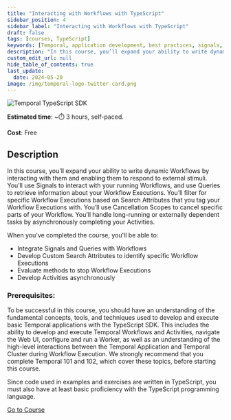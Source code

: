 ```yaml
---
title: "Interacting with Workflows with TypeScript"
sidebar_position: 4
sidebar_label: "Interacting with Workflows with TypeScript"
draft: false
tags: [courses, TypeScript]
keywords: [Temporal, application development, best practices, signals, queries, asynchronous activity completion, async activity completion, cancellations, search attributes]
description: "In this course, you’ll expand your ability to write dynamic Workflows by interacting with them and enabling them to respond to external stimuli."
custom_edit_url: null
hide_table_of_contents: true
last_update:
  date: 2024-05-20
image: /img/temporal-logo-twitter-card.png
---
```


![Temporal TypeScript SDK](/img/sdk_banners/banner_typescript.png)

**Estimated time**: ~⏱️ 3 hours, self-paced.

**Cost**: Free

## Description

In this course, you’ll expand your ability to write dynamic Workflows by interacting with them and enabling them to respond to external stimuli. You’ll use Signals to interact with your running Workflows, and use Queries to retrieve information about your Workflow Executions. You’ll filter for specific Workflow Executions based on Search Attributes that you tag your Workflow Executions with. You’ll use Cancellation Scopes to cancel specific parts of your Workflow. You’ll handle long-running or externally dependent tasks by asynchronously completing your Activities.

When you've completed the course, you'll be able to:

* Integrate Signals and Queries with Workflows
* Develop Custom Search Attributes to identify specific Workflow Executions
* Evaluate methods to stop Workflow Executions
* Develop Activities asynchronously

### Prerequisites:

To be successful in this course, you should have an understanding of the fundamental concepts, tools, and techniques used to develop and execute basic Temporal applications with the TypeScript SDK. This includes the ability to develop and execute Temporal Workflows and Activities, navigate the Web UI, configure and run a Worker, as well as an understanding of the high-level interactions between the Temporal Application and Temporal Cluster during Workflow Execution. We strongly recommend that you complete Temporal 101 and 102, which cover these topics, before starting this course.

Since code used in examples and exercises are written in TypeScript, you must also have at least basic proficiency with the TypeScript programming language.

<a className="button button--primary" href="https://temporal.talentlms.com/catalog/info/id:207">Go to Course</a> 